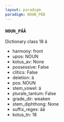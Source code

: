 ```yaml
---
layout: paradigm
paradigm: NOUN_PÄÄ
---
```

### ` NOUN_PÄÄ `

Dictionary class 18 ä
* harmony: front
* upos: NOUN
* kotus_av: None
* possessive: False
* clitics: False
* deletion: ä
* pos: NOUN
* stem_vowel: ä
* plurale_tantum: False
* grade_dir: weaken
* stem_diphthong: None
* suffix_regex: ää
* kotus_tn: 18
